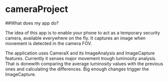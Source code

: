 # cameraProject
##What does my app do?

The idea of this app is to enable your phone to act as a temporary security camera, available everywhere on the fly.
It captures an image when movement is detected in the camera FOV.

The application uses CameraX and its ImageAnalysis and ImageCapture features. Currently it senses major movement trough luminosity analysis. 
That is donewith comparing the average luminosity values with the previous ones and calculating the differences. Big enough changes trigger the ImageCapture.
